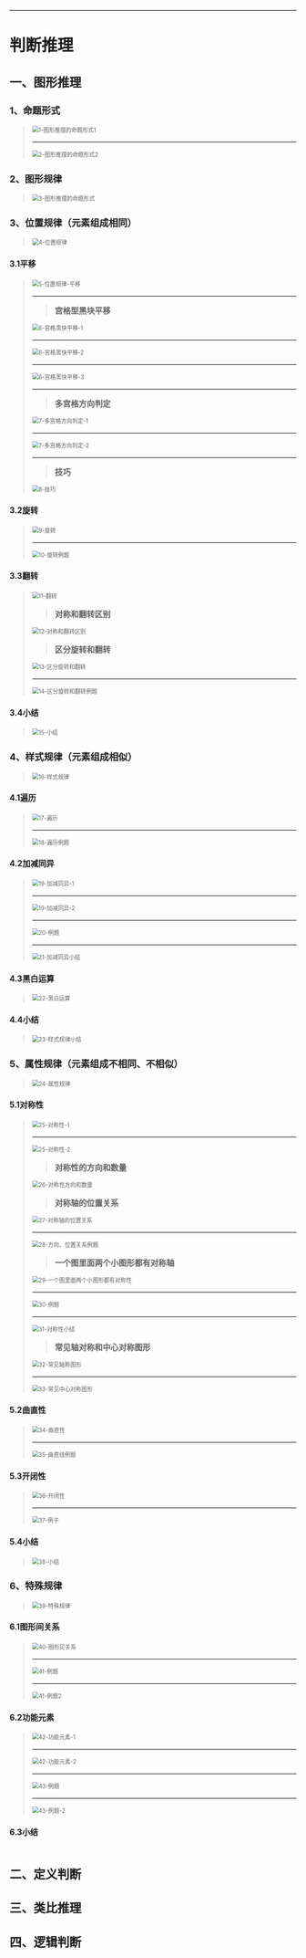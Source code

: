 -----

# 判断推理



## 一、图形推理

### 1、命题形式

> <img src="./img/判断推理/图形推理/1-图形推理的命题形式1.png" alt="1-图形推理的命题形式1" style="zoom:70%;" />   
>
> ---
>
> <img src="./img/判断推理/图形推理/2-图形推理的命题形式2.png" alt="2-图形推理的命题形式2" style="zoom:70%;" />

### 2、图形规律

> <img src="./img/判断推理/图形推理/3-图形推理规律.png" alt="3-图形推理的命题形式" style="zoom:70%;" />

### 3、位置规律（元素组成相同）

> <img src="./img/判断推理/图形推理/4-位置规律.png" alt="4-位置规律" style="zoom:70%;" />

#### 3.1平移

> <img src="./img/判断推理/图形推理/5-位置规律-平移.png" alt="5-位置规律-平移" style="zoom:70%;" />
>
> ---
>
> > **宫格型黑块平移**
>
> <img src="./img/判断推理/图形推理/6-宫格黑快平移-1.png" alt="6-宫格黑快平移-1" style="zoom:70%;" />
>
> ---
>
> <img src="./img/判断推理/图形推理/6-宫格黑快平移-2.png" alt="6-宫格黑快平移-2" style="zoom:70%;" />
>
> ---
>
> <img src="./img/判断推理/图形推理/6-宫格黑快平移-3.png" alt="6-宫格黑快平移-3" style="zoom:70%;" />
>
> ---
>
> > **多宫格方向判定**
>
> <img src="./img/判断推理/图形推理/7-多宫格方向判定-1.png" alt="7-多宫格方向判定-1" style="zoom:70%;" />
>
> ---
>
> <img src="./img/判断推理/图形推理/7-多宫格方向判定-2.png" alt="7-多宫格方向判定-2" style="zoom:70%;" />
>
> ---
>
> > **技巧**
>
> <img src="./img/判断推理/图形推理/8-技巧.png" alt="8-技巧" style="zoom:70%;" />

#### 3.2旋转

> <img src="./img/判断推理/图形推理/9-旋转.png" alt="9-旋转" style="zoom:70%;" />
>
> ---
>
> <img src="./img/判断推理/图形推理/10-旋转例题.png" alt="10-旋转例题" style="zoom:70%;" />

#### 3.3翻转

> <img src="./img/判断推理/图形推理/11-翻转.png" alt="11-翻转" style="zoom:70%;" />
>
> > **对称和翻转区别**
>
> <img src="./img/判断推理/图形推理/12-对称和翻转区别.png" alt="12-对称和翻转区别" style="zoom:70%;" />
>
> > **区分旋转和翻转**
>
> <img src="./img/判断推理/图形推理/13-区分旋转和翻转.png" alt="13-区分旋转和翻转" style="zoom:70%;" />
>
> ---
>
> <img src="./img/判断推理/图形推理/14-区分旋转和翻转例题.png" alt="14-区分旋转和翻转例题" style="zoom:70%;" />

#### 3.4小结

> <img src="./img/判断推理/图形推理/15-小结.png" alt="15-小结" style="zoom:70%;" />

### 4、样式规律（元素组成相似）

> 

> <img src="./img/判断推理/图形推理/16-样式规律.png" alt="16-样式规律" style="zoom:70%;" />

#### 4.1遍历

> <img src="./img/判断推理/图形推理/17-遍历.png" alt="17-遍历" style="zoom:70%;" />
>
> ---
>
> <img src="./img/判断推理/图形推理/18-遍历例题.png" alt="18-遍历例题" style="zoom:70%;" />

#### 4.2加减同异

> <img src="./img/判断推理/图形推理/19-加减同异-1.png" alt="19-加减同异-1" style="zoom:70%;" />
>
> ---
>
> <img src="./img/判断推理/图形推理/19-加减同异-2.png" alt="19-加减同异-2" style="zoom:70%;" />
>
> ---
>
> <img src="./img/判断推理/图形推理/20-例题.png" alt="20-例题" style="zoom:70%;" />
>
> ---
>
> <img src="./img/判断推理/图形推理/21-加减同异小结.png" alt="21-加减同异小结" style="zoom:70%;" />

#### 4.3黑白运算

> <img src="./img/判断推理/图形推理/22-黑白运算.png" alt="22-黑白运算" style="zoom:70%;" />

#### 4.4小结

> <img src="./img/判断推理/图形推理/23-样式规律小结.png" alt="23-样式规律小结" style="zoom:70%;" />

### 5、属性规律（元素组成不相同、不相似）

> 

> <img src="./img/判断推理/图形推理/24-属性规律.png" alt="24-属性规律" style="zoom:70%;" />

#### 5.1对称性

> <img src="./img/判断推理/图形推理/25-对称性-1.png" alt="25-对称性-1" style="zoom:70%;" />
>
> ---
>
> <img src="./img/判断推理/图形推理/25-对称性-2.png" alt="25-对称性-2" style="zoom:70%;" />
>
> > **对称性的方向和数量**
>
> <img src="./img/判断推理/图形推理/26-对称性方向和数量.png" alt="26-对称性方向和数量" style="zoom:70%;" />
>
> > **对称轴的位置关系**
>
> <img src="./img/判断推理/图形推理/27-对称轴的位置关系.png" alt="27-对称轴的位置关系" style="zoom:70%;" />
>
> ---
>
> <img src="./img/判断推理/图形推理/28-方向、位置关系例题.png" alt="28-方向、位置关系例题" style="zoom:70%;" />
>
> > **一个图里面两个小图形都有对称轴**
>
> <img src="./img/判断推理/图形推理/29-一个图里面两个小图形都有对称性.png" alt="29-一个图里面两个小图形都有对称性" style="zoom:70%;" />
>
> ---
>
> <img src="./img/判断推理/图形推理/30-例题.png" alt="30-例题" style="zoom:70%;" />
>
> ---
>
> <img src="./img/判断推理/图形推理/31-对称性小结.png" alt="31-对称性小结" style="zoom:70%;" />
>
> > **常见轴对称和中心对称图形**
>
> <img src="./img/判断推理/图形推理/32-常见轴称图形.png" alt="32-常见轴称图形" style="zoom:70%;" />
>
> ---
>
> <img src="./img/判断推理/图形推理/33-常见中心对称图形.png" alt="33-常见中心对称图形" style="zoom:70%;" />

#### 5.2曲直性

> <img src="./img/判断推理/图形推理/34-曲直性.png" alt="34-曲直性" style="zoom:70%;" />
>
> ---
>
> <img src="./img/判断推理/图形推理/35-曲直线例题.png" alt="35-曲直线例题" style="zoom:70%;" />

#### 5.3开闭性

> <img src="./img/判断推理/图形推理/36-开闭性.png" alt="36-开闭性" style="zoom:70%;" />
>
> ---
>
> <img src="./img/判断推理/图形推理/37-例子.png" alt="37-例子" style="zoom:70%;" />

#### 5.4小结

> <img src="./img/判断推理/图形推理/38-小结.png" alt="38-小结" style="zoom:70%;" />

### 6、特殊规律

> <img src="./img/判断推理/图形推理/39-特殊规律.png" alt="39-特殊规律" style="zoom:70%;" />

#### 6.1图形间关系

> <img src="./img/判断推理/图形推理/40-图形见关系.png" alt="40-图形见关系" style="zoom:70%;" />
>
> ---
>
> <img src="./img/判断推理/图形推理/41-例题.png" alt="41-例题" style="zoom:70%;" />
>
> ---
>
> <img src="./img/判断推理/图形推理/41-例题2.png" alt="41-例题2" style="zoom:70%;" />

#### 6.2功能元素

> <img src="./img/判断推理/图形推理/42-功能元素-1.png" alt="42-功能元素-1" style="zoom:70%;" />
>
> ---
>
> <img src="./img/判断推理/图形推理/42-功能元素-2.png" alt="42-功能元素-2" style="zoom:70%;" />
>
> ---
>
> <img src="./img/判断推理/图形推理/43-例题.png" alt="43-例题" style="zoom:70%;" />
>
> ---
>
> <img src="./img/判断推理/图形推理/43-例题-2.png" alt="43-例题-2" style="zoom:70%;" />

#### 6.3小结

<img src="./img/判断推理/图形推理/.png" alt="" style="zoom:70%;" />

## 二、定义判断

## 三、类比推理

## 四、逻辑判断



